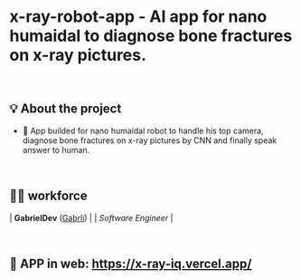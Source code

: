 # x-ray-robot-app - AI app for nano humaidal to diagnose bone fractures on x-ray pictures.

&nbsp;
## 💡 About the project

- 🔨 App builded for nano humaidal robot to handle his top camera, diagnose bone fractures on x-ray pictures by CNN and finally speak answer to human. 

&nbsp;
## 🙋‍♂️ workforce

| **GabrielDev** ([Gabrli](https://github.com/Gabrli)) |
| *Software Engineer* |

&nbsp;
## 🔨 APP in web: https://x-ray-iq.vercel.app/
